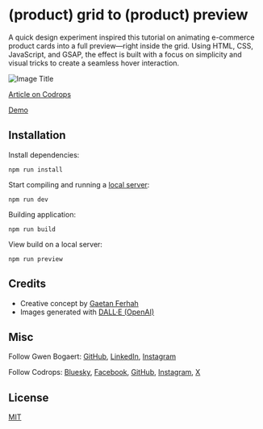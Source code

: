 # (product) grid to (product) preview

A quick design experiment inspired this tutorial on animating e-commerce product cards into a full preview—right inside the grid. Using HTML, CSS, JavaScript, and GSAP, the effect is built with a focus on simplicity and visual tricks to create a seamless hover interaction.

![Image Title](https://generative-placeholders.glitch.me/image?width=800&height=600")

[Article on Codrops](https://tympanus.net/codrops/?p=)

[Demo](https://tympanus.net/Development/.../)

## Installation

Install dependencies:

````
npm run install
````

Start compiling and running a [local server](https://developer.mozilla.org/en-US/docs/Learn/Common_questions/Tools_and_setup/set_up_a_local_testing_server):

````
npm run dev
````

Building application:

````
npm run build
````

View build on a local server:

````
npm run preview
````

## Credits

- Creative concept by [Gaetan Ferhah](https://gaetanferhah.com/)
- Images generated with [DALL·E (OpenAI)](https://openai.com/index/dall-e/)

## Misc

Follow Gwen Bogaert: [GitHub](https://github.com/gwen-bo), [LinkedIn](https://www.linkedin.com/in/gwen-bogaert-b9b5b910a/), [Instagram](https://www.instagram.com/bogaertgwen/)

Follow Codrops: [Bluesky](https://bsky.app/profile/codrops.bsky.social), [Facebook](http://www.facebook.com/codrops), [GitHub](https://github.com/codrops), [Instagram](https://www.instagram.com/codropsss/), [X](http://www.x.com/codrops)

## License
[MIT](LICENSE)
